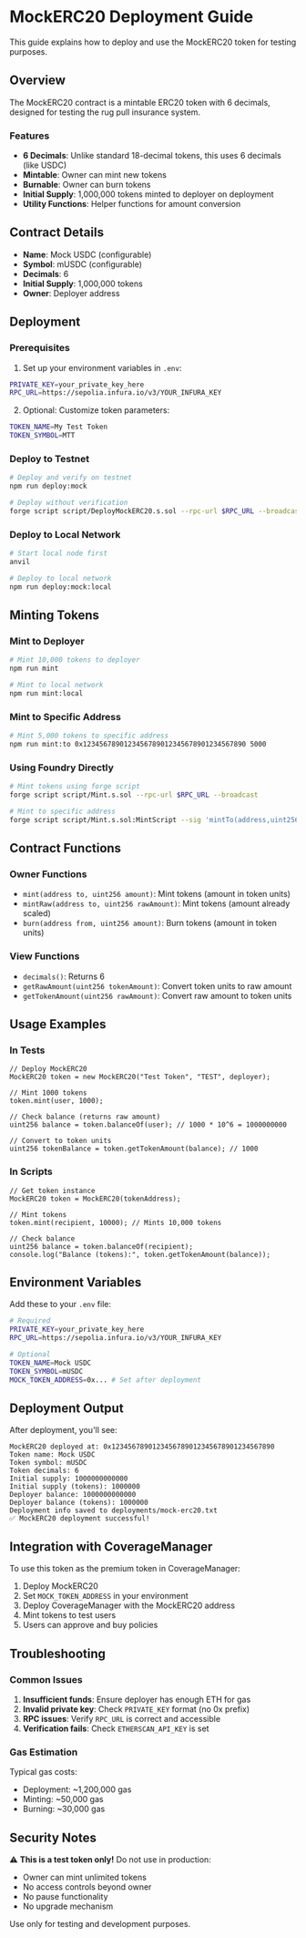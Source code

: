 # MockERC20 Deployment Guide

This guide explains how to deploy and use the MockERC20 token for testing purposes.

## Overview

The MockERC20 contract is a mintable ERC20 token with 6 decimals, designed for testing the rug pull insurance system.

### Features

- **6 Decimals**: Unlike standard 18-decimal tokens, this uses 6 decimals (like USDC)
- **Mintable**: Owner can mint new tokens
- **Burnable**: Owner can burn tokens
- **Initial Supply**: 1,000,000 tokens minted to deployer on deployment
- **Utility Functions**: Helper functions for amount conversion

## Contract Details

- **Name**: Mock USDC (configurable)
- **Symbol**: mUSDC (configurable)
- **Decimals**: 6
- **Initial Supply**: 1,000,000 tokens
- **Owner**: Deployer address

## Deployment

### Prerequisites

1. Set up your environment variables in `.env`:
```bash
PRIVATE_KEY=your_private_key_here
RPC_URL=https://sepolia.infura.io/v3/YOUR_INFURA_KEY
```

2. Optional: Customize token parameters:
```bash
TOKEN_NAME=My Test Token
TOKEN_SYMBOL=MTT
```

### Deploy to Testnet

```bash
# Deploy and verify on testnet
npm run deploy:mock

# Deploy without verification
forge script script/DeployMockERC20.s.sol --rpc-url $RPC_URL --broadcast
```

### Deploy to Local Network

```bash
# Start local node first
anvil

# Deploy to local network
npm run deploy:mock:local
```

## Minting Tokens

### Mint to Deployer

```bash
# Mint 10,000 tokens to deployer
npm run mint

# Mint to local network
npm run mint:local
```

### Mint to Specific Address

```bash
# Mint 5,000 tokens to specific address
npm run mint:to 0x1234567890123456789012345678901234567890 5000
```

### Using Foundry Directly

```bash
# Mint tokens using forge script
forge script script/Mint.s.sol --rpc-url $RPC_URL --broadcast

# Mint to specific address
forge script script/Mint.s.sol:MintScript --sig 'mintTo(address,uint256)' 0x1234567890123456789012345678901234567890 5000 --rpc-url $RPC_URL --broadcast
```

## Contract Functions

### Owner Functions

- `mint(address to, uint256 amount)`: Mint tokens (amount in token units)
- `mintRaw(address to, uint256 rawAmount)`: Mint tokens (amount already scaled)
- `burn(address from, uint256 amount)`: Burn tokens (amount in token units)

### View Functions

- `decimals()`: Returns 6
- `getRawAmount(uint256 tokenAmount)`: Convert token units to raw amount
- `getTokenAmount(uint256 rawAmount)`: Convert raw amount to token units

## Usage Examples

### In Tests

```solidity
// Deploy MockERC20
MockERC20 token = new MockERC20("Test Token", "TEST", deployer);

// Mint 1000 tokens
token.mint(user, 1000);

// Check balance (returns raw amount)
uint256 balance = token.balanceOf(user); // 1000 * 10^6 = 1000000000

// Convert to token units
uint256 tokenBalance = token.getTokenAmount(balance); // 1000
```

### In Scripts

```solidity
// Get token instance
MockERC20 token = MockERC20(tokenAddress);

// Mint tokens
token.mint(recipient, 10000); // Mints 10,000 tokens

// Check balance
uint256 balance = token.balanceOf(recipient);
console.log("Balance (tokens):", token.getTokenAmount(balance));
```

## Environment Variables

Add these to your `.env` file:

```bash
# Required
PRIVATE_KEY=your_private_key_here
RPC_URL=https://sepolia.infura.io/v3/YOUR_INFURA_KEY

# Optional
TOKEN_NAME=Mock USDC
TOKEN_SYMBOL=mUSDC
MOCK_TOKEN_ADDRESS=0x... # Set after deployment
```

## Deployment Output

After deployment, you'll see:

```
MockERC20 deployed at: 0x1234567890123456789012345678901234567890
Token name: Mock USDC
Token symbol: mUSDC
Token decimals: 6
Initial supply: 1000000000000
Initial supply (tokens): 1000000
Deployer balance: 1000000000000
Deployer balance (tokens): 1000000
Deployment info saved to deployments/mock-erc20.txt
✅ MockERC20 deployment successful!
```

## Integration with CoverageManager

To use this token as the premium token in CoverageManager:

1. Deploy MockERC20
2. Set `MOCK_TOKEN_ADDRESS` in your environment
3. Deploy CoverageManager with the MockERC20 address
4. Mint tokens to test users
5. Users can approve and buy policies

## Troubleshooting

### Common Issues

1. **Insufficient funds**: Ensure deployer has enough ETH for gas
2. **Invalid private key**: Check `PRIVATE_KEY` format (no 0x prefix)
3. **RPC issues**: Verify `RPC_URL` is correct and accessible
4. **Verification fails**: Check `ETHERSCAN_API_KEY` is set

### Gas Estimation

Typical gas costs:
- Deployment: ~1,200,000 gas
- Minting: ~50,000 gas
- Burning: ~30,000 gas

## Security Notes

⚠️ **This is a test token only!** Do not use in production:
- Owner can mint unlimited tokens
- No access controls beyond owner
- No pause functionality
- No upgrade mechanism

Use only for testing and development purposes.
